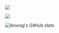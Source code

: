 ![](https://github-profile-summary-cards.vercel.app/api/cards/profile-details?username=JoelSchecheleski&theme=vue)

[![](https://raw.githubusercontent.com/vn7n24fzkq/github-profile-summary-cards-example/master/profile-summary-card-output/vue/0-profile-details.svg)](https://github.com/vn7n24fzkq/github-profile-summary-cards)


![Anurag's GitHub stats](https://github-readme-stats.vercel.app/api?username=JoelSchecheleski&show_icons=true&theme=radical)
